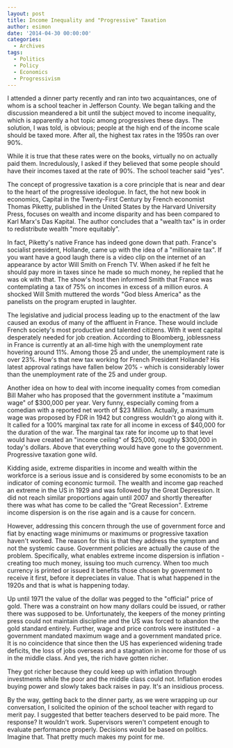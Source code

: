 ```yaml
---
layout: post
title: Income Inequality and "Progressive" Taxation
author: esimon
date: '2014-04-30 00:00:00'
categories:
  - Archives
tags:
  - Politics
  - Policy
  - Economics
  - Progressivism
---
```

I attended a dinner party recently and ran into two acquaintances, one of whom is a school teacher in Jefferson County. We began talking and the discussion meandered a bit until the subject moved to income inequality, which is apparently a hot topic among progressives these days. The solution, I was told, is obvious; people at the high end of the income scale should be taxed more. After all, the highest tax rates in the 1950s ran over 90%. 

While it is true that these rates were on the books, virtually no on actually paid them. Incredulously, I asked if they believed that some people should have their incomes taxed at the rate of 90%. The school teacher said "yes". 

The concept of progressive taxation is a core principle that is near and dear to the heart of the progressive ideologue. In fact, the hot new book in economics, Capital in the Twenty-First Century by French economist Thomas Piketty, published in the United States by the Harvard University Press, focuses on wealth and income disparity and has been compared to Karl Marx's Das Kapital. The author concludes that a "wealth tax" is in order to redistribute wealth "more equitably". 

In fact, Piketty's native France has indeed gone down that path. France's socialist president, Hollande, came up with the idea of a "millionaire tax". If you want have a good laugh there is a video clip on the internet of an appearance by actor Will Smith on French TV. When asked if he felt he should pay more in taxes since he made so much money, he replied that he was ok with that. The show's host then informed Smith that France was contemplating a tax of 75% on incomes in excess of a million euros. A shocked Will Smith muttered the words "God bless America" as the panelists on the program erupted in laughter. 

The legislative and judicial process leading up to the enactment of the law caused an exodus of many of the affluent in France. These would include French society's most productive and talented citizens. With it went capital desperately needed for job creation. According to Bloomberg, joblessness in France is currently at an all-time high with the unemployment rate hovering around 11%. Among those 25 and under, the unemployment rate is over 23%. How's that new tax working for French President Hollande? His latest approval ratings have fallen below 20% - which is considerably lower than the unemployment rate of the 25 and under group. 

Another idea on how to deal with income inequality comes from comedian Bill Maher who has proposed that the government institute a "maximum wage" of $300,000 per year. Very funny, especially coming from a comedian with a reported net worth of $23 Million. Actually, a maximum wage was proposed by FDR in 1942 but congress wouldn't go along with it. It called for a 100% marginal tax rate for all income in excess of $40,000 for the duration of the war. The marginal tax rate for income up to that level would have created an "income ceiling" of $25,000, roughly $300,000 in today's dollars. Above that everything would have gone to the government. Progressive taxation gone wild. 

Kidding aside, extreme disparities in income and wealth within the workforce is a serious issue and is considered by some economists to be an indicator of coming economic turmoil. The wealth and income gap reached an extreme in the US in 1929 and was followed by the Great Depression. It did not reach similar proportions again until 2007 and shortly thereafter there was what has come to be called the "Great Recession". Extreme income dispersion is on the rise again and is a cause for concern. 

However, addressing this concern through the use of government force and fiat by enacting wage minimums or maximums or progressive taxation haven't worked. The reason for this is that they address the symptom and not the systemic cause. Government policies are actually the cause of the problem. Specifically, what enables extreme income dispersion is inflation - creating too much money, issuing too much currency. When too much currency is printed or issued it benefits those chosen by government to receive it first, before it depreciates in value. That is what happened in the 1920s and that is what is happening today. 

Up until 1971 the value of the dollar was pegged to the "official" price of gold. There was a constraint on how many dollars could be issued, or rather there was supposed to be. Unfortunately, the keepers of the money printing press could not maintain discipline and the US was forced to abandon the gold standard entirely. Further, wage and price controls were instituted - a government mandated maximum wage and a government mandated price. It is no coincidence that since then the US has experienced widening trade deficits, the loss of jobs overseas and a stagnation in income for those of us in the middle class. And yes, the rich have gotten richer. 

They got richer because they could keep up with inflation through investments while the poor and the middle class could not. Inflation erodes buying power and slowly takes back raises in pay. It's an insidious process. 

By the way, getting back to the dinner party, as we were wrapping up our conversation, I solicited the opinion of the school teacher with regard to merit pay. I suggested that better teachers deserved to be paid more. The response? It wouldn't work. Supervisors weren't competent enough to evaluate performance properly. Decisions would be based on politics. Imagine that. That pretty much makes my point for me. 

